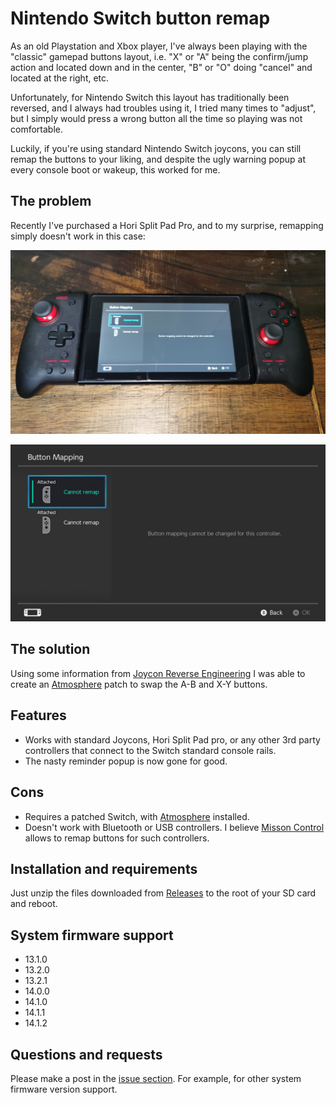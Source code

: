 # Nintendo Switch button remap

As an old Playstation and Xbox player, I've always been playing with the "classic" gamepad buttons layout,
i.e. "X" or "A" being the confirm/jump action and located down and in the center, "B" or "O" doing "cancel"
and located at the right, etc.

Unfortunately, for Nintendo Switch this layout has traditionally been reversed, and I always had troubles
using it, I tried many times to "adjust", but I simply would press a wrong button all the time so playing
was not comfortable.

Luckily, if you're using standard Nintendo Switch joycons, you can still remap the buttons to your liking,
and despite the ugly warning popup at every console boot or wakeup, this worked for me.

## The problem

Recently I've purchased a Hori Split Pad Pro, and to my surprise, remapping simply doesn't work in this case:

![Alt text](https://raw.githubusercontent.com/stunndard/Nintendo_Switch_Button_Remap/main/hori1.jpg)

![Alt text](https://raw.githubusercontent.com/stunndard/Nintendo_Switch_Button_Remap/main/hori2.jpg)

## The solution

Using some information from [Joycon Reverse Engineering](https://github.com/dekuNukem/Nintendo_Switch_Reverse_Engineering)
I was able to create an [Atmosphere](https://github.com/Atmosphere-NX/Atmosphere) patch to swap the A-B and X-Y buttons.

## Features

* Works with standard Joycons, Hori Split Pad pro, or any other 3rd party controllers that connect to the Switch
standard console rails.
* The nasty reminder popup is now gone for good.

## Cons

* Requires a patched Switch, with [Atmosphere](https://github.com/Atmosphere-NX/Atmosphere) installed.
* Doesn't work with Bluetooth or USB controllers. I believe [Misson Control](https://github.com/ndeadly/MissionControl)
allows to remap buttons for such controllers.

## Installation and requirements

Just unzip the files downloaded from [Releases](https://github.com/stunndard/Nintendo_Switch_Button_Remap/releases)
to the root of your SD card and reboot.

## System firmware support

* 13.1.0
* 13.2.0
* 13.2.1
* 14.0.0
* 14.1.0
* 14.1.1
* 14.1.2

## Questions and requests

Please make a post in the [issue section](https://github.com/stunndard/Nintendo_Switch_Button_Remap/issues).
For example, for other system firmware version support.
